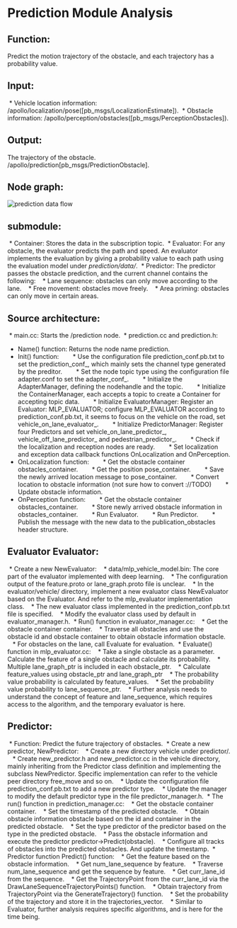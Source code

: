 # Prediction Module Analysis
## Function:
Predict the motion trajectory of the obstacle, and each trajectory has a probability value.

## Input:
 * Vehicle location information: /apollo/localization/pose([pb_msgs/LocalizationEstimate]).
 * Obstacle information: /apollo/perception/obstacles([pb_msgs/PerceptionObstacles]).

## Output:
The trajectory of the obstacle. /apollo/prediction[pb_msgs/PredictionObstacle].

## Node graph:
![prediction data flow](images/prediction_node_arch.bmp)

## submodule:
 * Container: Stores the data in the subscription topic.
 * Evaluator: For any obstacle, the evaluator predicts the path and speed. An evaluator implements the evaluation by giving a probability value to each path using the evaluation model under _prediction/data/_.
 * Predictor: The predictor passes the obstacle prediction, and the current channel contains the following:
   * Lane sequence: obstacles can only move according to the lane.
   * Free movement: obstacles move freely.
   * Area priming: obstacles can only move in certain areas.

## Source architecture:
 * main.cc: Starts the /prediction node.
 * prediction.cc and prediction.h:
* Name() function: Returns the node name prediction.
* Init() function:
       * Use the configuration file prediction_conf.pb.txt to set the prediction_conf_, which mainly sets the channel type generated by the preditor.
       * Set the node topic type using the configuration file adapter.conf to set the adapter_conf_.
       * Initialize the AdapterManager, defining the nodehandle and the topic.
       * Initialize the ContainerManager, each accepts a topic to create a Container for accepting topic data.
       * Initialize EvaluatorManager: Register an Evaluator: MLP_EVALUATOR; configure MLP_EVALUATOR according to prediction_conf.pb.txt, it seems to focus on the vehicle on the road, set vehicle_on_lane_evaluator_.
       * Initialize PredictorManager: Register four Predictors and set vehicle_on_lane_predictor_, vehicle_off_lane_predictor_ and pedestrian_predictor_.
       * Check if the localization and reception nodes are ready.
       * Set localization and exception data callback functions OnLocalization and OnPerception.
* OnLocalization function:
       * Get the obstacle container obstacles_container.
       * Get the position pose_container.
       * Save the newly arrived location message to pose_container.
       * Convert location to obstacle information (not sure how to convert ://TODO)
       * Update obstacle information.
* OnPerception function:
       * Get the obstacle container obstacles_container.
       * Store newly arrived obstacle information in obstacles_container.
       * Run Evaluator.
       * Run Predictor.
       * Publish the message with the new data to the publication_obstacles header structure.

## Evaluator Evaluator:
 * Create a new NewEvaluator:
   * data/mlp_vehicle_model.bin: The core part of the evaluator implemented with deep learning.
   * The configuration output of the feature.proto or lane_graph.proto file is unclear.
   * In the evaluator/vehicle/ directory, implement a new evaluator class NewEvaluator based on the Evaluator. And refer to the mlp_evaluator implementation class.
   * The new evaluator class implemented in the prediction_conf.pb.txt file is specified.
   * Modify the evaluator class used by default in evaluator_manager.h.
 * Run() function in evaluator_manager.cc:
   * Get the obstacle container container.
   * Traverse all obstacles and use the obstacle id and obstacle container to obtain obstacle information obstacle.
   * For obstacles on the lane, call Evaluate for evaluation.
 * Evaluate() function in mlp_evaluator.cc:
   * Take a single obstacle as a parameter. Calculate the feature of a single obstacle and calculate its probability.
   * Multiple lane_graph_ptr is included in each obstacle_ptr.
   * Calculate feature_values ​​using obstacle_ptr and lane_graph_ptr
   * The probability value probability is calculated by feature_values.
   * Set the probability value probability to lane_sequence_ptr.
   * Further analysis needs to understand the concept of feature and lane_sequence, which requires access to the algorithm, and the temporary evaluator is here.

## Predictor:
 * Function: Predict the future trajectory of obstacles.
 * Create a new predictor, NewPredictor:
   * Create a new directory vehicle under predictor/.
   * Create new_predictor.h and new_predictor.cc in the vehicle directory, mainly inheriting from the Predictor class definition and implementing the subclass NewPredictor. Specific implementation can refer to the vehicle peer directory free_move and so on.
   * Update the configuration file prediction_conf.pb.txt to add a new predictor type.
   * Update the manager to modify the default predictor type in the file predictor_manager.h.
 * The run() function in prediction_manager.cc:
   * Get the obstacle container container.
   * Set the timestamp of the predicted obstacle.
   * Obtain obstacle information obstacle based on the id and container in the predicted obstacle.
   * Set the type predictor of the predictor based on the type in the predicted obstacle.
   * Pass the obstacle information and execute the predictor predictor->Predict(obstacle).
   * Configure all tracks of obstacles into the predicted obstacles. And update the timestamp.
 * Predictor function Predict() function:
   * Get the feature based on the obstacle information.
   * Get num_lane_sequence by feature.
   * Traverse num_lane_sequence and get the sequence by feature.
   * Get curr_lane_id from the sequence.
   * Get the TrajectoryPoint from the curr_lane_id via the DrawLaneSequenceTrajectoryPoints() function.
   * Obtain trajectory from TrajectoryPoint via the GenerateTrajectory() function.
   * Set the probability of the trajectory and store it in the trajectories_vector.
   * Similar to Evaluator, further analysis requires specific algorithms, and is here for the time being.
